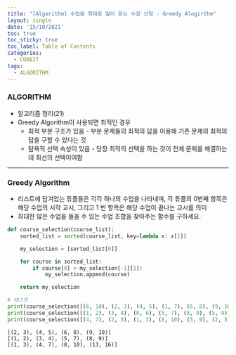 ```yaml
---
title: "[Algorithm] 수업을 최대로 많이 듣는 수강 신청 - Greedy Alogirthm"
layout: single
date: '15/10/2021'
toc: true
toc_sticky: true
toc_label: Table of Contents
categories:
  - CODEIT
tags:
  - ALGORITHM
---
```


### ALGORITHM
* 알고리즘 정리(21)
* Greedy Algorithm이 사용되면 최적인 경우
  * 최적 부분 구조가 있음 - 부분 문제들의 최적의 답을 이용해 기존 문제의 최적의 답을 구할 수 있다는 것
  * 탐욕적 선택 속성이 있음 - 당장 최적의 선택을 하는 것이 전체 문제를 해결하는 데 최선의 선택이여함

---

### Greedy Algorithm
* 리스트에 담겨있는 튜플들은 각각 하나의 수업을 나타내며, 각 튜플의 0번째 항목은 해당 수업의 시작 교시, 그리고 1 번 항목은 해당 수업이 끝나는 교시를 의미
* 최대한 많은 수업을 들을 수 있는 수업 조합을 찾아주는 함수를 구하세요.


```python
def course_selection(course_list):
    sorted_list = sorted(course_list, key=lambda x: x[1])

    my_selection = [sorted_list[0]]

    for course in sorted_list:
        if course[0] > my_selection[-1][1]:
            my_selection.append(course)

    return my_selection

# 테스트
print(course_selection([(6, 10), (2, 3), (4, 5), (1, 7), (6, 8), (9, 10)]))
print(course_selection([(1, 2), (3, 4), (0, 6), (5, 7), (8, 9), (5, 9)]))
print(course_selection([(4, 7), (2, 5), (1, 3), (8, 10), (5, 9), (2, 5), (13, 16), (9, 11), (1, 8)]))
```

    [(2, 3), (4, 5), (6, 8), (9, 10)]
    [(1, 2), (3, 4), (5, 7), (8, 9)]
    [(1, 3), (4, 7), (8, 10), (13, 16)]


